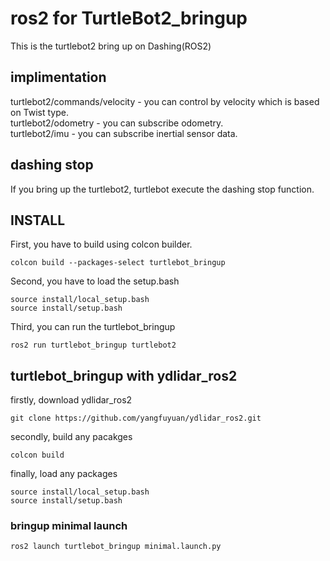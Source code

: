 # ros2 for TurtleBot2_bringup
This is the turtlebot2 bring up on Dashing(ROS2)

## implimentation
 turtlebot2/commands/velocity - you can control by velocity which is based on Twist type.  
 turtlebot2/odometry    - you can subscribe odometry.  
 turtlebot2/imu     - you can subscribe inertial sensor data.
 
## dashing stop
 If you bring up the turtlebot2, turtlebot execute the dashing stop function.

## INSTALL
 First, you have to build using colcon builder.

 ```
 colcon build --packages-select turtlebot_bringup
 ```

 Second, you have to load the setup.bash

 ```
 source install/local_setup.bash
 source install/setup.bash
 ```

 Third, you can run the turtlebot_bringup

 ```
 ros2 run turtlebot_bringup turtlebot2
 ```

## turtlebot_bringup with ydlidar_ros2
 firstly, download ydlidar_ros2
 ```
 git clone https://github.com/yangfuyuan/ydlidar_ros2.git
 ```

 secondly, build any pacakges
 ```
 colcon build
 ```
 
 finally, load any packages
 ```
 source install/local_setup.bash
 source install/setup.bash
 ```

### bringup minimal launch
 ```
 ros2 launch turtlebot_bringup minimal.launch.py
 ```
